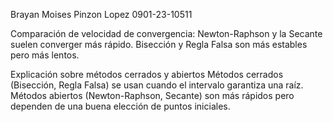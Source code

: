 Brayan Moises Pinzon Lopez 
0901-23-10511

Comparación de velocidad de convergencia:
Newton-Raphson y la Secante suelen converger más rápido.
Bisección y Regla Falsa son más estables pero más lentos.

 Explicación sobre métodos cerrados y abiertos
Métodos cerrados (Bisección, Regla Falsa) se usan cuando el intervalo garantiza 
una raíz.
Métodos abiertos (Newton-Raphson, Secante) son más rápidos pero dependen de 
una buena elección de puntos iniciales.
